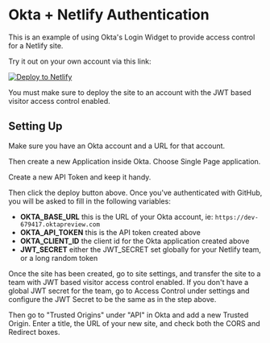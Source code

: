 # Okta + Netlify Authentication

This is an example of using Okta's Login Widget to provide access control for a Netlify site.

Try it out on your own account via this link:

<!-- Markdown snippet -->
[![Deploy to Netlify](https://www.netlify.com/img/deploy/button.svg)](https://app.netlify.com/start/deploy?repository=https://github.com/netlify/example-gated-content-with-okta)

You must make sure to deploy the site to an account with the JWT based visitor access control enabled.

## Setting Up

Make sure you have an Okta account and a URL for that account.

Then create a new Application inside Okta. Choose Single Page application.

Create a new API Token and keep it handy.

Then click the deploy button above. Once you've authenticated with GitHub, you will be asked to fill in the following variables:

* **OKTA_BASE_URL** this is the URL of your Okta account, ie: `https://dev-679417.oktapreview.com`
* **OKTA_API_TOKEN** this is the API token created above
* **OKTA_CLIENT_ID** the client id for the Okta application created above
* **JWT_SECRET** either the JWT_SECRET set globally for your Netlify team, or a long random token

Once the site has been created, go to site settings, and transfer the site to a team with JWT based visitor access control enabled. If you don't have a global JWT secret for the team, go to Access Control under settings and configure the JWT Secret to be the same as in the step above.

<!-- Now rename the site or configure a custom domain, and then go to your Okta application created in the steps above, edit the "General Settings" and add your new site as a redirect URL. -->

Then go to "Trusted Origins" under "API" in Okta and add a new Trusted Origin. Enter a title, the URL of your new site, and check both the CORS and Redirect boxes.
